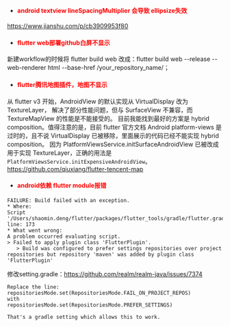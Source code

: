 * #### <font color="red">  android textview lineSpacingMultiplier 会导致 ellipsize失效</font>

https://www.jianshu.com/p/cb3909953f80

* #### <font color="red">  flutter web部署github白屏不显示 </font>
新建workflow的时候将 flutter build web 改成：flutter build web --release --web-renderer html --base-href /your_repository_name/；


* #### <font color="red">  flutter腾讯地图插件，地图不显示 </font>

从 flutter v3 开始，AndroidView 的默认实现从 VirtualDisplay 改为 TextureLayer， 解决了部分性能问题，但与 SurfaceView 不兼容，而 TextureMapView 的性能是不能接受的。 目前我能找到最好的方案是 hybrid composition。值得注意的是，目前 flutter 官方文档 Android platform-views 是过时的，且不说 VirtualDisplay 已被移除，里面展示的代码已经不能实现 hybrid composition。 因为 PlatformViewsService.initSurfaceAndroidView 已被改成用于实现 TextureLayer，正确的用法是 `PlatformViewsService.initExpensiveAndroidView`。
https://github.com/qiuxiang/flutter-tencent-map

* #### <font color="red">  android依赖 flutter module报错 </font>

```
FAILURE: Build failed with an exception.
* Where:
Script '/Users/shaomin.deng/flutter/packages/flutter_tools/gradle/flutter.gradle' line: 173
* What went wrong:
A problem occurred evaluating script.
> Failed to apply plugin class 'FlutterPlugin'.
   > Build was configured to prefer settings repositories over project repositories but repository 'maven' was added by plugin class 'FlutterPlugin'
```
修改setting.gradle：https://github.com/realm/realm-java/issues/7374

```
Replace the line:
repositoriesMode.set(RepositoriesMode.FAIL_ON_PROJECT_REPOS)
with
repositoriesMode.set(RepositoriesMode.PREFER_SETTINGS)

That's a gradle setting which allows this to work.
```



